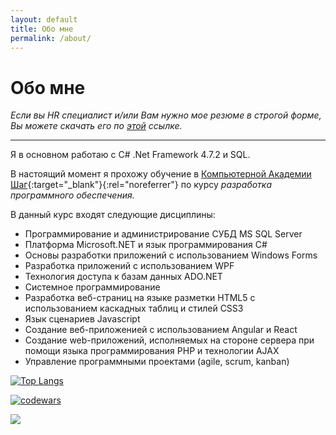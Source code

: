 ```yaml
---
layout: default
title: Обо мне
permalink: /about/
---
```


# Обо мне

*Если вы HR специалист и/или Вам нужно мое резюме в строгой форме, Вы можете
скачать его по [этой](/assets/pdf/resume.pdf) ссылке.*

---

Я в основном работаю с C# .Net Framework 4.7.2 и SQL.

В настоящий момент я прохожу обучение в [Компьютерной Академии Шаг](https://itstep.by/){:target="_blank"}{:rel="noreferrer"} по курсу *разработка программного обеспечения.* 

В данный курс входят следующие дисциплины:

- Программирование и администрирование СУБД MS SQL Server
- Платформа Microsoft.NET и язык программирования С#
- Основы разработки приложений с использованием Windows Forms
- Разработка приложений с использованием WPF
- Технология доступа к базам данных ADO.NET
- Системное программирование
- Разработка веб-страниц на языке разметки HTML5 с использованием каскадных таблиц и стилей CSS3
- Язык сценариев Javascript
- Создание веб-приложенией с использованием Angular и React
- Создание web-приложений, исполняемых на стороне сервера при помощи языка программирования PHP и технологии AJAX
- Управление программными проектами (agile, scrum, kanban)


[![Top Langs](https://github-readme-stats.vercel.app/api/top-langs/?username=evgenyyushko&layout=compact)](https://github.com/anuraghazra/github-readme-stats)

[![codewars](https://www.codewars.com/users/EvgenyYushko/badges/large)](https://www.codewars.com/users/username)  

![](https://komarev.com/ghpvc/?username=EvgenyYushko&color=green)
